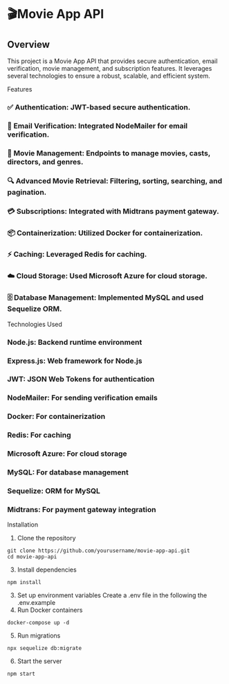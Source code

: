 # 🎬Movie App API
## Overview
This project is a Movie App API that provides secure authentication, email verification, movie management, and subscription features. It leverages several technologies to ensure a robust, scalable, and efficient system.

Features
### ✅ Authentication: JWT-based secure authentication.
### 📧 Email Verification: Integrated NodeMailer for email verification.
### 🎥 Movie Management: Endpoints to manage movies, casts, directors, and genres.
### 🔍 Advanced Movie Retrieval: Filtering, sorting, searching, and pagination.
### 💳 Subscriptions: Integrated with Midtrans payment gateway.
### 📦 Containerization: Utilized Docker for containerization.
### ⚡ Caching: Leveraged Redis for caching.
### ☁️ Cloud Storage: Used Microsoft Azure for cloud storage.
### 🗄️ Database Management: Implemented MySQL and used Sequelize ORM.

Technologies Used
### Node.js: Backend runtime environment
### Express.js: Web framework for Node.js
### JWT: JSON Web Tokens for authentication
### NodeMailer: For sending verification emails
### Docker: For containerization
### Redis: For caching
### Microsoft Azure: For cloud storage
### MySQL: For database management
### Sequelize: ORM for MySQL
### Midtrans: For payment gateway integration
Installation
1. Clone the repository
```
git clone https://github.com/yourusername/movie-app-api.git
cd movie-app-api
```
3. Install dependencies
```
npm install
```
3. Set up environment variables
Create a .env file in the following the .env.example
4. Run Docker containers
```
docker-compose up -d
```
5. Run migrations
```
npx sequelize db:migrate
```
6. Start the server
```
npm start
```





